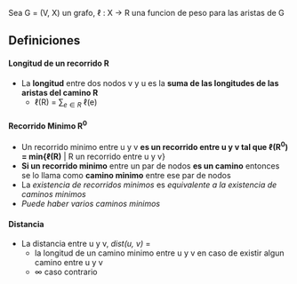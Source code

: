 Sea G = (V, X) un grafo, ℓ : X -> R una funcion de peso para las aristas de G
## Definiciones
#### Longitud de un recorrido R
- La **longitud** entre dos nodos v y u es la **suma de las longitudes de las aristas del camino R**
	- ℓ(R) = $\sum_{e \in R}$ ℓ(e)
#### Recorrido Minimo R$^0$
- Un recorrido minimo entre u y v **es un recorrido entre u y v tal que ℓ(R$^0$) = min$\{$ℓ(R)** | R un recorrido entre u y v$\}$ 
- **Si un recorrido minimo** entre un par de nodos **es un camino** entonces se lo llama como **camino minimo** entre ese par de nodos
- La _existencia de recorridos minimos_ es _equivalente a la existencia de caminos minimos_
- _Puede haber varios caminos minimos_
#### Distancia
- La distancia entre u y v, _dist(u, v)_ =
	- la longitud de un camino minimo entre u y v en caso de existir algun camino entre u y v
	- $\infty$ caso contrario  